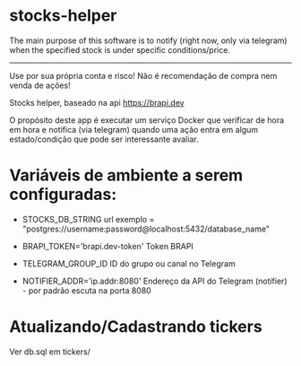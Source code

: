 # stocks-helper

The main purpose of this software is to notify (right now, only via telegram) when the specified stock is under specific conditions/price.

---

Use por sua própria conta e risco! Não é recomendação de compra nem venda de ações!

Stocks helper, baseado na api https://brapi.dev


O propósito deste app é executar um serviço Docker que verificar de hora em hora e notifica (via telegram) quando uma ação entra em algum estado/condição que pode ser interessante avaliar.

# Variáveis de ambiente a serem configuradas:

- STOCKS_DB_STRING
url exemplo = "postgres://username:password@localhost:5432/database_name"

- BRAPI_TOKEN='brapi.dev-token'
Token BRAPI

- TELEGRAM_GROUP_ID
ID do grupo ou canal no Telegram

- NOTIFIER_ADDR='ip.addr:8080'
Endereço da API do Telegram (notifier) - por padrão escuta na porta 8080

# Atualizando/Cadastrando tickers

Ver db.sql em tickers/

